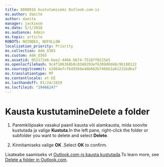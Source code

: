 ```yaml
---
title: 8000016 kustutamiseks Outlook.com-is
ms.author: daeite
author: daeite
manager: jackiesm
ms.date: 5/1/2018
ms.audience: Admin
ms.topic: article
ROBOTS: NOINDEX, NOFOLLOW
localization_priority: Priority
ms.collection: Adm_O365
ms.custom: Adm_O365
ms.assetid: 052172e6-bee2-4466-b674-75187f0225e5
ms.openlocfilehash: 9c4f106360b8c0348293ef6309d0d48c9b188122
ms.sourcegitcommit: e2864efcfb493b6e46b662b746661a61232bdba7
ms.translationtype: MT
ms.contentlocale: et-EE
ms.lasthandoff: 01/24/2019
ms.locfileid: "29466247"
---
```

# <a name="delete-a-folder"></a><span data-ttu-id="4b524-102">Kausta kustutamine</span><span class="sxs-lookup"><span data-stu-id="4b524-102">Delete a folder</span></span>

1. <span data-ttu-id="4b524-103">Paremklõpsake vasakul paanil kausta või alamkausta, mida soovite kustutada ja valige **Kustuta**.</span><span class="sxs-lookup"><span data-stu-id="4b524-103">In the left pane, right-click the folder or subfolder you want to delete and select **Delete**.</span></span> 
    
2. <span data-ttu-id="4b524-104">Kinnitamiseks valige **OK** .</span><span class="sxs-lookup"><span data-stu-id="4b524-104">Select **OK** to confirm.</span></span> 
    
<span data-ttu-id="4b524-105">Lisateabe saamiseks vt [Outlook.com-is kausta kustutada](https://go.microsoft.com/fwlink/p/?linkid=873134).</span><span class="sxs-lookup"><span data-stu-id="4b524-105">To learn more, see [Delete a folder in Outlook.com](https://go.microsoft.com/fwlink/p/?linkid=873134).</span></span>
  

